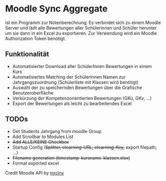 # Moodle Sync Aggregate
ist ein Programm zur Notenberechnung. Es verbindet sich zu einem Moodle Server und lädt alle Bewertungen aller
Schülerinnen und Schüler herunter um sie dann in ein Excel zu exportieren. Zur Verwendung wird ein Moodle Authorization
Token benötigt. 

## Funktionalität

- Automatisierter Download aller SchülerInnen Bewertungen in einem Kurs
- Automatisiertes Matching der SchülerInnen Namen zur Jahrgangszuordnung (Schülerliste mit Klassen wird benötigt)
- Auswahl der zu speichernden Bewertungen über die Grafische Benutzeroberfläche
- Verkürzung der Kompetenzorientierten Bewertungen (GKü, GKv, ...)
- Export der Bewertungen als leicht zu bearbeitendes Excel

## TODOs

- Get Students Jahrgang from moodle Group
- Add Scrollbar to Modules List
- ~~Add ALLE/KEINE Checkbox~~
- Startup Config (~~Splitter, elearning-URL, elearning-Key,~~ export filepath, ...)
- ~~Filename generation (timestamp-kursname-klassen.xlsx)~~
- Format exported excel

Credit Moodle API by [mrcinv](https://github.com/mrcinv/moodle_api.py)

